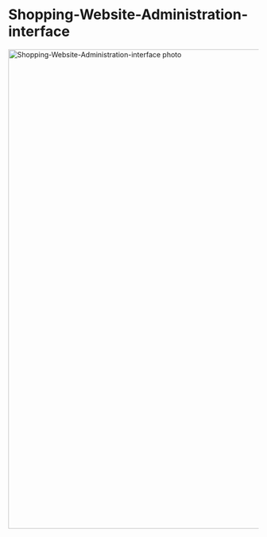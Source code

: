 # Shopping-Website-Administration-interface
<img width="964" alt="Shopping-Website-Administration-interface photo" src="https://github.com/ccwang116/Shopping-Website-Administration-interface/SWA_screenshot.png">
